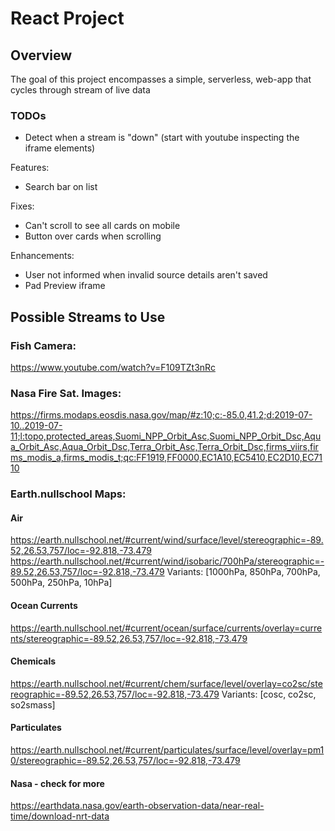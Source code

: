 # React Project

## Overview
The goal of this project encompasses a simple, serverless, web-app that cycles through
stream of live data

### TODOs
- Detect when a stream is "down" (start with youtube inspecting the iframe elements)

Features:
 - Search bar on list

Fixes: 
 - Can't scroll to see all cards on mobile
 - Button over cards when scrolling

Enhancements:
 - User not informed when invalid source details aren't saved
 - Pad Preview iframe

## Possible Streams to Use

### Fish Camera:
https://www.youtube.com/watch?v=F109TZt3nRc

### Nasa Fire Sat. Images:
https://firms.modaps.eosdis.nasa.gov/map/#z:10;c:-85.0,41.2;d:2019-07-10..2019-07-11;l:topo,protected_areas,Suomi_NPP_Orbit_Asc,Suomi_NPP_Orbit_Dsc,Aqua_Orbit_Asc,Aqua_Orbit_Dsc,Terra_Orbit_Asc,Terra_Orbit_Dsc,firms_viirs,firms_modis_a,firms_modis_t;qc:FF1919,FF0000,EC1A10,EC5410,EC2D10,EC7110

### Earth.nullschool Maps:

#### Air
https://earth.nullschool.net/#current/wind/surface/level/stereographic=-89.52,26.53,757/loc=-92.818,-73.479
https://earth.nullschool.net/#current/wind/isobaric/700hPa/stereographic=-89.52,26.53,757/loc=-92.818,-73.479
Variants: [1000hPa, 850hPa, 700hPa, 500hPa, 250hPa, 10hPa]

#### Ocean Currents
https://earth.nullschool.net/#current/ocean/surface/currents/overlay=currents/stereographic=-89.52,26.53,757/loc=-92.818,-73.479

#### Chemicals
https://earth.nullschool.net/#current/chem/surface/level/overlay=co2sc/stereographic=-89.52,26.53,757/loc=-92.818,-73.479
Variants: [cosc, co2sc, so2smass]

#### Particulates
https://earth.nullschool.net/#current/particulates/surface/level/overlay=pm10/stereographic=-89.52,26.53,757/loc=-92.818,-73.479

#### Nasa - check for more
https://earthdata.nasa.gov/earth-observation-data/near-real-time/download-nrt-data

